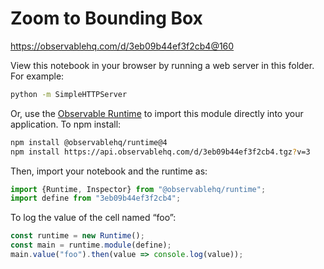 # Zoom to Bounding Box

https://observablehq.com/d/3eb09b44ef3f2cb4@160

View this notebook in your browser by running a web server in this folder. For
example:

~~~sh
python -m SimpleHTTPServer
~~~

Or, use the [Observable Runtime](https://github.com/observablehq/runtime) to
import this module directly into your application. To npm install:

~~~sh
npm install @observablehq/runtime@4
npm install https://api.observablehq.com/d/3eb09b44ef3f2cb4.tgz?v=3
~~~

Then, import your notebook and the runtime as:

~~~js
import {Runtime, Inspector} from "@observablehq/runtime";
import define from "3eb09b44ef3f2cb4";
~~~

To log the value of the cell named “foo”:

~~~js
const runtime = new Runtime();
const main = runtime.module(define);
main.value("foo").then(value => console.log(value));
~~~
